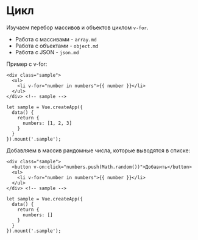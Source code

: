 # Цикл
Изучаем перебор массивов и объектов циклом `v-for`.

- Работа с массивами - `array.md`
- Работа с объектами - `object.md`
- Работа с JSON - `json.md`

Пример с v-for:

    <div class="sample">
      <ul>
        <li v-for="number in numbers">{{ number }}</li>
      </ul>
    </div> <!-- sample -->

    let sample = Vue.createApp({
      data() {
        return {
          numbers: [1, 2, 3]
        }
      }
    }).mount('.sample');

Добавляем в массив рандомные числа, которые выводятся в списке:

    <div class="sample">
      <button v-on:click="numbers.push(Math.random())">Добавить</button>
      <ul>
        <li v-for="number in numbers">{{ number }}</li>
      </ul>
    </div> <!-- sample -->

    let sample = Vue.createApp({
      data() {
        return {
          numbers: []
        }
      }
    }).mount('.sample');